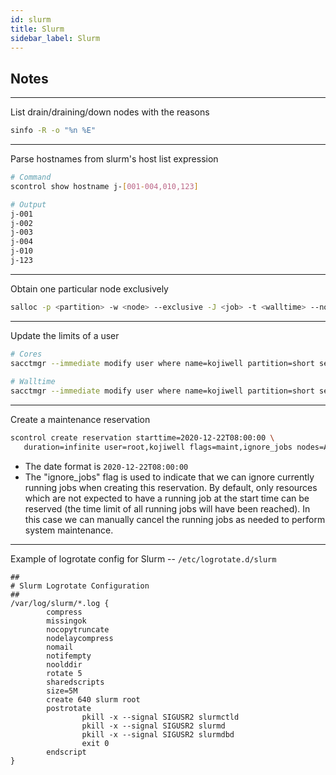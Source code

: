 ```yaml
---
id: slurm
title: Slurm
sidebar_label: Slurm
---
```


## Notes

---
List drain/draining/down nodes with the reasons

``` sh
sinfo -R -o "%n %E"
```

---
Parse hostnames from slurm's host list expression

``` sh
# Command
scontrol show hostname j-[001-004,010,123]

# Output
j-001
j-002
j-003
j-004
j-010
j-123
```

---
Obtain one particular node exclusively

``` sh
salloc -p <partition> -w <node> --exclusive -J <job> -t <walltime> --no-shell --no-kill
```

---
Update the limits of a user

``` sh
# Cores
sacctmgr --immediate modify user where name=kojiwell partition=short set GrpCpus=128
 
# Walltime
sacctmgr --immediate modify user where name=kojiwell partition=short set MaxWall=12:00:00
```

---
Create a maintenance reservation

``` sh
scontrol create reservation starttime=2020-12-22T08:00:00 \
   duration=infinite user=root,kojiwell flags=maint,ignore_jobs nodes=ALL
```

* The date format is `2020-12-22T08:00:00`
* The "ignore_jobs" flag is used to indicate that we can ignore currently running jobs 
  when creating this reservation. By default, only resources which are not expected to 
  have a running job at the start time can be reserved (the time limit of all running 
  jobs will have been reached). In this case we can manually cancel the running jobs as 
  needed to perform system maintenance.

---
Example of logrotate config for Slurm -- `/etc/logrotate.d/slurm`

```
##
# Slurm Logrotate Configuration
##
/var/log/slurm/*.log {
        compress
        missingok
        nocopytruncate
        nodelaycompress
        nomail
        notifempty
        noolddir
        rotate 5
        sharedscripts
        size=5M
        create 640 slurm root
        postrotate
                pkill -x --signal SIGUSR2 slurmctld
                pkill -x --signal SIGUSR2 slurmd
                pkill -x --signal SIGUSR2 slurmdbd
                exit 0
        endscript
}
```
